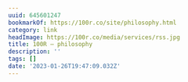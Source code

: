 ```yaml
---
uuid: 645601247
bookmarkOf: https://100r.co/site/philosophy.html
category: link
headImage: https://100r.co/media/services/rss.jpg
title: 100R — philosophy
description: ''
tags: []
date: '2023-01-26T19:47:09.032Z'
---
```



